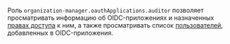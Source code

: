 Роль `organization-manager.oauthApplications.auditor` позволяет просматривать информацию об OIDC-приложениях и назначенных [правах доступа](../../../iam/concepts/access-control/index.md) к ним, а также просматривать список [пользователей](../../../overview/roles-and-resources.md#users), добавленных в OIDC-приложения.
